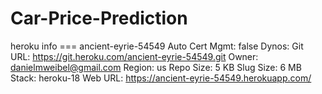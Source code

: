 # Car-Price-Prediction
heroku info
=== ancient-eyrie-54549
Auto Cert Mgmt: false
Dynos:
Git URL:        https://git.heroku.com/ancient-eyrie-54549.git
Owner:          danielmweibel@gmail.com
Region:         us
Repo Size:      5 KB
Slug Size:      6 MB
Stack:          heroku-18
Web URL:        https://ancient-eyrie-54549.herokuapp.com/
